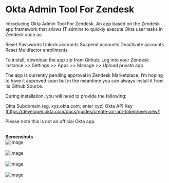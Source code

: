 # Okta Admin Tool For Zendesk

Introducing Okta Admin Tool For Zendesk. An app based on the Zendesk app framework that allows IT admins to quickly execute Okta user tasks in Zendesk such as:

Reset Passwords
Unlock accounts
Suspend accounts
Deactivate accounts
Reset Multifactor enrollments

To install, download the app zip from Github. Log into your Zendesk instance >> Settings >> Apps >> Manage >> Upload private app

The app is currently pending approval in Zendesk Marketplace, I’m hoping to have it approved soon but in the meantime you can always install it from its Github Source.

During installation, you will need to provide the following:

Okta Subdomain (eg. xyz.okta.com; enter xyz)
Okta API Key (https://developer.okta.com/docs/guides/create-an-api-token/overview/)

Please note this is not an official Okta app.<br><br>

<b>Screenshots</b>
<br>
![image](https://user-images.githubusercontent.com/23067036/81469277-5596ee00-9238-11ea-992b-be1a70551e71.png)<br><br>
![image](https://user-images.githubusercontent.com/23067036/81469278-57f94800-9238-11ea-8322-aecf17d07053.png)<br><br>
![image](https://user-images.githubusercontent.com/23067036/81469282-5af43880-9238-11ea-994d-0a1fbda11dbb.png)<br><br>
![image](https://user-images.githubusercontent.com/23067036/81469285-5d569280-9238-11ea-92f7-e0a0ac098fdb.png)<br><br>

